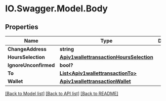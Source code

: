 # IO.Swagger.Model.Body
## Properties

Name | Type | Description | Notes
------------ | ------------- | ------------- | -------------
**ChangeAddress** | **string** |  | [optional] 
**HoursSelection** | [**Apiv1wallettransactionHoursSelection**](Apiv1wallettransactionHoursSelection.md) |  | [optional] 
**IgnoreUnconfirmed** | **bool?** |  | [optional] 
**To** | [**List&lt;Apiv1wallettransactionTo&gt;**](Apiv1wallettransactionTo.md) |  | [optional] 
**Wallet** | [**Apiv1wallettransactionWallet**](Apiv1wallettransactionWallet.md) |  | [optional] 

[[Back to Model list]](../README.md#documentation-for-models) [[Back to API list]](../README.md#documentation-for-api-endpoints) [[Back to README]](../README.md)

